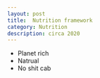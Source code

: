 ```yaml
---
layout: post
title:  Nutrition framework
category: Nutrition 
description: circa 2020
---
```

  
- Planet rich
- Natrual
- No shit cab